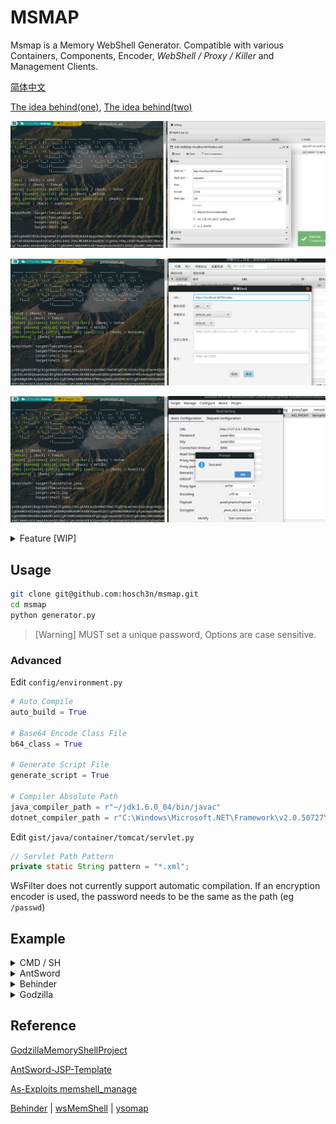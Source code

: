 # MSMAP

Msmap is a Memory WebShell Generator. Compatible with various Containers, Components, Encoder, *WebShell / Proxy / Killer* and Management Clients.

[简体中文](README_CN.md)

[The idea behind(one)](https://hosch3n.github.io/2022/08/08/Msmap%E5%86%85%E5%AD%98%E9%A9%AC%E7%94%9F%E6%88%90%E6%A1%86%E6%9E%B6%EF%BC%88%E4%B8%80%EF%BC%89/), [The idea behind(two)](https://hosch3n.github.io/2022/08/09/Msmap%E5%86%85%E5%AD%98%E9%A9%AC%E7%94%9F%E6%88%90%E6%A1%86%E6%9E%B6%EF%BC%88%E4%BA%8C%EF%BC%89/)

![](img/a.png)

![](img/b.png)

![](img/c.png)

<details>
<summary>Feature [WIP]</summary>

### Function

- [x] Dynamic Menu
- [x] Automatic Compilation
- [x] Generate Script
- [ ] Lite Mode
- [ ] Graphical Interface

### Container

- Java
  - [ ] Tomcat7
  - [x] Tomcat8
  - [x] Tomcat9
  - [x] Tomcat10
  - [ ] Resin
  - [ ] Weblogic
- .NET
  - [ ] IIS

### WebShell / Proxy / Killer

- WebShell
  - [x] CMD / SH
  - [x] AntSword
  - [x] JSPJS
  - [x] Behinder
  - [x] Godzilla
- Proxy
  - [ ] Neo-reGeorg
  - [ ] wsproxy
- Killer(As-Exploits)
  - [x] java-memshell-scanner
  - [x] ASP.NET-Memshell-Scanner

### Decoder / Decryptor / Hasher

- Decoder
  - [x] Base64
  - [ ] Hex
- Decryptor
  - [x] RC4
  - [x] AES128
  - [x] AES256
  - [ ] RSA
- Hasher
  - [x] MD5
  - [x] SHA128
  - [x] SHA256

</details>

## Usage

``` bash
git clone git@github.com:hosch3n/msmap.git
cd msmap
python generator.py
```

> [Warning] MUST set a unique password, Options are case sensitive.

### Advanced

Edit `config/environment.py`

``` python
# Auto Compile
auto_build = True

# Base64 Encode Class File
b64_class = True

# Generate Script File
generate_script = True

# Compiler Absolute Path
java_compiler_path = r"~/jdk1.6.0_04/bin/javac"
dotnet_compiler_path = r"C:\Windows\Microsoft.NET\Framework\v2.0.50727\csc.exe"
```

Edit `gist/java/container/tomcat/servlet.py`

``` java
// Servlet Path Pattern
private static String pattern = "*.xml";
```

WsFilter does not currently support automatic compilation. If an encryption encoder is used, the password needs to be the same as the path (eg `/passwd`)

## Example

<details>
<summary>CMD / SH</summary>

**Command** with **Base64** Encoder | Inject Tomcat Valve

`python generator.py Java Tomcat Valve Base64 CMD passwd`

</details>

<details>
<summary>AntSword</summary>

Type **JSP** with **default** Encoder | Inject Tomcat Valve

`python generator.py Java Tomcat Valve RAW AntSword passwd`

Type **JSP** with **[aes_128_ecb_pkcs7_padding_md5](extend/AntSword/encoder/aes_128_ecb_pkcs7_padding_md5.js)** Encoder | Inject Tomcat Listener

`python generator.py Java Tomcat Listener AES128 AntSword passwd`

Type **JSP** with **[rc_4_sha256](extend/AntSword/encoder/rc_4_sha256.js)** Encoder | Inject Tomcat Servlet

`python generator.py Java Tomcat Servlet RC4 AntSword passwd`

Type **JSPJS** with **[aes_128_ecb_pkcs7_padding_md5](extend/AntSword/encoder/aes_128_ecb_pkcs7_padding_md5.js)** Encoder | Inject Tomcat WsFilter

`python generator.py Java Tomcat WsFilter AES128 JSPJS passwd`

</details>

<details>
<summary>Behinder</summary>

Type **default_aes** | Inject Tomcat Valve

`python generator.py Java Tomcat Valve AES128 Behinder rebeyond`

</details>

<details>
<summary>Godzilla</summary>

Type **JAVA_AES_BASE64** | Inject Tomcat Valve

`python generator.py Java Tomcat Valve AES128 Godzilla superidol`

> [Known issue](https://github.com/BeichenDream/Godzilla/issues/76)

</details>

## Reference

[GodzillaMemoryShellProject](https://github.com/BeichenDream/GodzillaMemoryShellProject)

[AntSword-JSP-Template](https://github.com/AntSwordProject/AntSword-JSP-Template)

[As-Exploits memshell_manage](https://github.com/yzddmr6/As-Exploits/tree/master/core/memshell_manage)

[Behinder](https://github.com/rebeyond/Behinder) | [wsMemShell](https://github.com/veo/wsMemShell) | [ysomap](https://github.com/wh1t3p1g/ysomap)